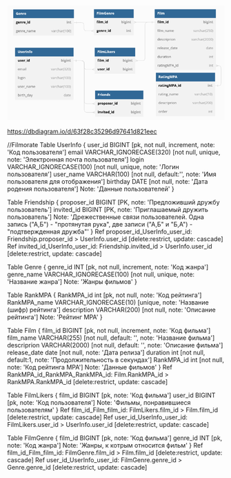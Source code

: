 ![Схема БД](https://github.com/vasilenkodm/java-filmorate/raw/main/Filmorate_database_schema.png)

https://dbdiagram.io/d/63f28c35296d97641d821eec

//Filmorate
Table UserInfo {
  user_id BIGINT [pk, not null, increment,
    note: 'Код пользователя']
  email VARCHAR_IGNORECASE(320) [not null, unique,
    note: 'Электронная почта пользователя']
  login VARCHAR_IGNORECASE(100) [not null, unique,
    note: 'Логин пользователя']
  user_name  VARCHAR(100) [not null, default:'',
    note: 'Имя пользователя для отображения']
  birthday DATE [not null,
    note: 'Дата родения пользователя']
  Note: 'Данные пользователей'
}

Table Friendship {
  proposer_id BIGINT [PK,
    note: 'Предложивший дружбу пользователь']
  invited_id BIGINT [PK,
    note: 'Приглашаемый дружить пользователь']
  Note: 'Дрежественные связи пользователей. Одна запись ("А,Б") - "протянутая рука", две записи ("А,Б" и "Б,А") - "подтвержденная дружба"'
}
Ref proposer_id_UserInfo_user_id: Friendship.proposer_id > UserInfo.user_id [delete:restrict, update: cascade]
Ref invited_id_UserInfo_user_id: Friendship.invited_id > UserInfo.user_id [delete:restrict, update: cascade]

Table Genre {
  genre_id INT [pk, not null, increment,
    note: 'Код жанра']
  genre_name VARCHAR_IGNORECASE(100) [not null, unique,
    note: 'Название жанра']
  Note: 'Жанры фильмов'
}

Table RankMPA {
  RankMPA_id int [pk, not null,
    note: 'Код рейтинга']
  RankMPA_name VARCHAR_IGNORECASE(10) [unique,
    note: 'Название (шифр) рейтинга']
  description VARCHAR(200) [not null,
    note: 'Описание рейтинга']
  Note: 'Рейтинг MPA'
}

Table Film {
  film_id BIGINT [pk, not null, increment,
    note: 'Код фильма']
  film_name VARCHAR(255) [not null, default: '',
    note: 'Название фильма']
  descriprion VARCHAR(2000) [not null, default: '',
    note: 'Описание фильма']
  release_date date [not null,
    note: 'Дата релиза']
  duration int [not null, default:1,
    note: 'Продолжительность в секундах']
  RankMPA_id int [not null,
    note: 'Код рейтинга MPA']
  Note: 'Данные фильмов'
}
Ref RankMPA_id_RankMPA_RankMPA_id: Film.RankMPA_id > RankMPA.RankMPA_id [delete:restrict, update: cascade]

Table FilmLikers {
  film_id BIGINT [pk,
    note: 'Код фильма']
  user_id BIGINT [pk,
    note: 'Код пользователя']
  Note: 'Фильмы, понравившиеся пользователям'
}
Ref film_id_Film_film_id: FilmLikers.film_id > Film.film_id [delete:restrict, update: cascade]
Ref user_id_UserInfo_user_id: FilmLikers.user_id > UserInfo.user_id [delete:restrict, update: cascade]

Table FilmGenre {
  film_id BIGINT [pk,
    note: 'Код фильма']
  genre_id INT [pk,
    note: 'Код жанра']
  Note: 'Жанры, к котрым относится фильм'
}
Ref film_id_Film_film_id: FilmGenre.film_id > Film.film_id [delete:restrict, update: cascade]
Ref user_id_UserInfo_user_id: FilmGenre.genre_id > Genre.genre_id [delete:restrict, update: cascade]
